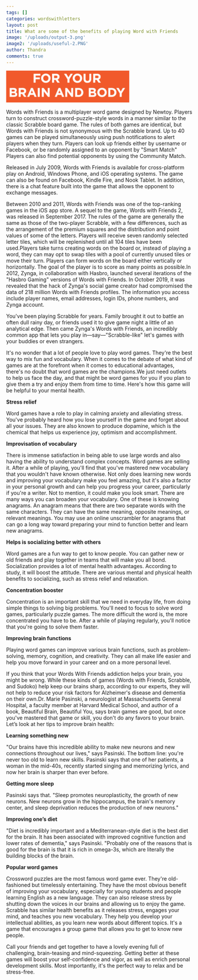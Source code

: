 ```yaml
---
tags: []
categories: wordswithletters
layout: post
title: What are some of the benefits of playing Word with Friends
image: '/uploads/output-3.png'
image2: '/uploads/useful-2.PNG'
author: Thandra
comments: true
---
```


![](/uploads/useful-2.PNG)

Words with Friends is a multiplayer word game designed by Newtoy. Players turn to construct crossword-puzzle-style words in a manner similar to the classic Scrabble board game. The rules of both games are identical, but Words with Friends is not synonymous with the Scrabble brand. Up to 40 games can be played simultaneously using push notifications to alert players when they turn. Players can look up friends either by username or Facebook, or be randomly assigned to an opponent by "Smart Match" Players can also find potential opponents by using the Community Match.

Released in July 2009, Words with Friends is available for cross-platform play on Android, Windows Phone, and iOS operating systems. The game can also be found on Facebook, Kindle Fire, and Nook Tablet. In addition, there is a chat feature built into the game that allows the opponent to exchange messages.

Between 2010 and 2011, Words with Friends was one of the top-ranking games in the iOS app store. A sequel to the game, Words with Friends 2, was released in September 2017. The rules of the game are generally the same as those of the two-player Scrabble, with a few differences, such as the arrangement of the premium squares and the distribution and point values of some of the letters. Players will receive seven randomly selected letter tiles, which will be replenished until all 104 tiles have been used.Players take turns creating words on the board or, instead of playing a word, they can may opt to swap tiles with a pool of currently unused tiles or move their turn. Players can form words on the board either vertically or horizontally. The goal of the player is to score as many points as possible.In 2012, Zynga, in collaboration with Hasbro, launched several iterations of the "Hasbro Gaming" versions of Words with Friends. In October 2019, it was revealed that the hack of Zynga's social game creator had compromised the data of 218 million Words with Friends profiles. The information you access include player names, email addresses, login IDs, phone numbers, and Zynga account.

You've been playing Scrabble for years. Family brought it out to battle an often dull rainy day, or friends used it to give game night a little of an analytical edge. Then came Zynga's Words with Friends, an incredibly common app that lets you play in—say—"Scrabble-like" let's games with your buddies or even strangers.

It's no wonder that a lot of people love to play word games. They're the best way to mix fun and vocabulary. When it comes to the debate of what kind of games are at the forefront when it comes to educational advantages, there's no doubt that word games are the champions.We just need outlets to help us face the day, and that might be word games for you if you plan to give them a try and enjoy them from time to time. Here's how this game will be helpful to your mental health.

**Stress relief**

Word games have a role to play in calming anxiety and alleviating stress. You've probably heard how you lose yourself in the game and forget about all your issues. They are also known to produce dopamine, which is the chemical that helps us experience joy, optimism and accomplishment.

**Improvisation of vocabulary**

There is immense satisfaction in being able to use large words and also having the ability to understand complex concepts. Word games are selling it. After a while of playing, you'll find that you've mastered new vocabulary that you wouldn't have known otherwise. Not only does learning new words and improving your vocabulary make you feel amazing, but it's also a factor in your personal growth and can help you progress your career, particularly if you're a writer. Not to mention, it could make you look smart. There are many ways you can broaden your vocabulary. One of these is knowing anagrams. An anagram means that there are two separate words with the same characters. They can have the same meaning, opposite meanings, or relevant meanings. You may use an online unscrambler for anagrams that can go a long way toward preparing your mind to function better and learn new anagrams.

**Helps is socializing better with others**

Word games are a fun way to get to know people. You can gather new or old friends and play together in teams that will make you all bond. Socialization provides a lot of mental health advantages. According to study, it will boost the attitude. There are various mental and physical health benefits to socializing, such as stress relief and relaxation.

**Concentration booster**

Concentration is an important skill that we need in everyday life, from doing simple things to solving big problems. You'll need to focus to solve word games, particularly puzzle games. The more difficult the word is, the more concentrated you have to be. After a while of playing regularly, you'll notice that you're going to solve them faster.

**Improving brain functions**

Playing word games can improve various brain functions, such as problem-solving, memory, cognition, and creativity. They can all make life easier and help you move forward in your career and on a more personal level.

If you think that your Words With Friends addiction helps your brain, you might be wrong. While these kinds of games (Words with Friends, Scrabble, and Sudoko) help keep our brains sharp, according to our experts, they will not help to reduce your risk factors for Alzheimer's disease and dementia on their own.Dr. Marie Pasinski, a neurologist at Massachusetts General Hospital, a faculty member at Harvard Medical School, and author of a book, Beautiful Brain, Beautiful You, says brain games are good, but once you've mastered that game or skill, you don't do any favors to your brain. Let’s look at her tips to improve brain health:

**Learning something new**

"Our brains have this incredible ability to make new neurons and new connections throughout our lives," says Pasinski. The bottom line: you're never too old to learn new skills. Pasinski says that one of her patients, a woman in the mid-40s, recently started singing and memorizing lyrics, and now her brain is sharper than ever before.

**Getting more sleep**

Pasinski says that. "Sleep promotes neuroplasticity, the growth of new neurons. New neurons grow in the hippocampus, the brain's memory center, and sleep deprivation reduces the production of new neurons."

**Improving one’s diet**

"Diet is incredibly important and a Mediterranean-style diet is the best diet for the brain. It has been associated with improved cognitive function and lower rates of dementia," says Pasinski. "Probably one of the reasons that is good for the brain is that it is rich in omega-3s, which are literally the building blocks of the brain.

**Popular word games**

Crossword puzzles are the most famous word game ever. They're old-fashioned but timelessly entertaining. They have the most obvious benefit of improving your vocabulary, especially for young students and people learning English as a new language. They can also release stress by shutting down the voices in our brains and allowing us to enjoy the game. Scrabble has similar health benefits as it releases stress, engages your mind, and teaches you new vocabulary. They help you develop your intellectual abilities, as you learn new words about different topics. It's a game that encourages a group game that allows you to get to know new people.

Call your friends and get together to have a lovely evening full of challenging, brain-teasing and mind-squeezing. Getting better at these games will boost your self-confidence and vigor, as well as enrich personal development skills. Most importantly, it's the perfect way to relax and be stress-free.
